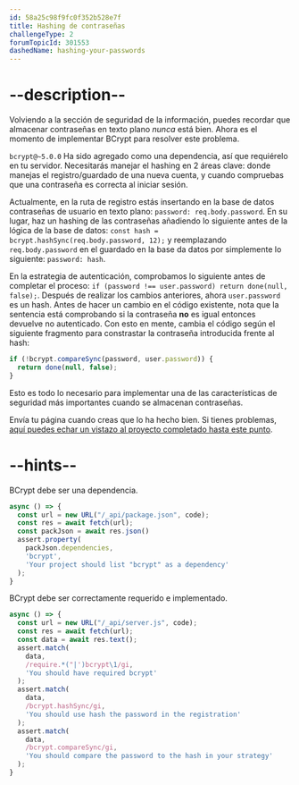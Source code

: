 ```yaml
---
id: 58a25c98f9fc0f352b528e7f
title: Hashing de contraseñas
challengeType: 2
forumTopicId: 301553
dashedName: hashing-your-passwords
---
```


# --description--

Volviendo a la sección de seguridad de la información, puedes recordar que almacenar contraseñas en texto plano *nunca* está bien. Ahora es el momento de implementar BCrypt para resolver este problema.

`bcrypt@~5.0.0` Ha sido agregado como una dependencia, así que requiérelo en tu servidor. Necesitarás manejar el hashing en 2 áreas clave: donde manejas el registro/guardado de una nueva cuenta, y cuando compruebas que una contraseña es correcta al iniciar sesión.

Actualmente, en la ruta de registro estás insertando en la base de datos contraseñas de usuario en texto plano: `password: req.body.password`. En su lugar, haz un hashing de las contraseñas añadiendo lo siguiente antes de la lógica de la base de datos: `const hash = bcrypt.hashSync(req.body.password, 12);` y reemplazando `req.body.password` en el guardado en la base da datos por simplemente lo siguiente: `password: hash`.

En la estrategia de autenticación, comprobamos lo siguiente antes de completar el proceso: `if (password !== user.password) return done(null, false);`. Después de realizar los cambios anteriores, ahora `user.password` es un hash. Antes de hacer un cambio en el código existente, nota que la sentencia está comprobando si la contraseña **no** es igual entonces devuelve no autenticado. Con esto en mente, cambia el código según el siguiente fragmento para constrastar la contraseña introducida frente al hash:

```js
if (!bcrypt.compareSync(password, user.password)) { 
  return done(null, false);
}
```

Esto es todo lo necesario para implementar una de las características de seguridad más importantes cuando se almacenan contraseñas.

Envía tu página cuando creas que lo ha hecho bien. Si tienes problemas, <a href="https://forum.freecodecamp.org/t/advanced-node-and-express/567135#hashing-your-passwords-1" target="_blank" rel="noopener noreferrer nofollow"> aquí puedes echar un vistazo al proyecto completado hasta este punto</a>.

# --hints--

BCrypt debe ser una dependencia.

```js
async () => {
  const url = new URL("/_api/package.json", code);
  const res = await fetch(url);
  const packJson = await res.json()
  assert.property(
    packJson.dependencies,
    'bcrypt',
    'Your project should list "bcrypt" as a dependency'
  );
}
```

BCrypt debe ser correctamente requerido e implementado.

```js
async () => {
  const url = new URL("/_api/server.js", code);
  const res = await fetch(url);
  const data = await res.text();
  assert.match(
    data,
    /require.*("|')bcrypt\1/gi,
    'You should have required bcrypt'
  );
  assert.match(
    data,
    /bcrypt.hashSync/gi,
    'You should use hash the password in the registration'
  );
  assert.match(
    data,
    /bcrypt.compareSync/gi,
    'You should compare the password to the hash in your strategy'
  );
}
```

